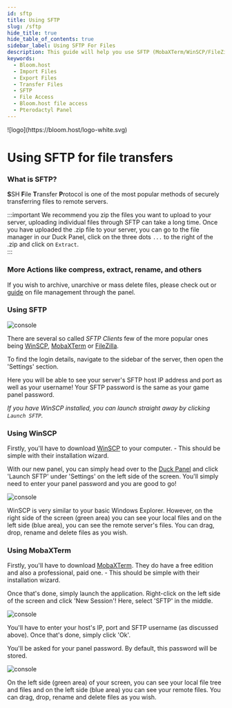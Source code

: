 ```yaml
---
id: sftp
title: Using SFTP
slug: /sftp
hide_title: true
hide_table_of_contents: true
sidebar_label: Using SFTP For Files
description: This guide will help you use SFTP (MobaXTerm/WinSCP/FileZilla) to transfer files.
keywords:
  - Bloom.host
  - Import Files
  - Export Files
  - Transfer Files
  - SFTP
  - File Access
  - Bloom.host file access
  - Pterodactyl Panel
---
```


<div class="text--center">
![logo](https://bloom.host/logo-white.svg)
<h1>Using SFTP for file transfers</h1>
</div>

### What is SFTP? 
**S**SH **F**ile **T**ransfer **P**rotocol is one of the most popular methods of securely transferring files to remote servers.

:::important
We recommend you zip the files you want to upload to your server, uploading individual files through SFTP can take a long time. Once you have uploaded the .zip file to your server, you can go to the file manager in our Duck Panel, click on the three dots `...` to the right of the .zip and click on `Extract`.  
:::

### More Actions like compress, extract, rename, and others
If you wish to archive, unarchive or mass delete files, please check out or [guide](../using_the_panel/file-manager-controls.md) on file management through the panel.

### Using SFTP

![console](/imgs/using_the_panel/sftp/2.png)

There are several so called *SFTP Clients* few of the more popular ones being [WinSCP](https://winscp.net/), [MobaXTerm](https://mobaxterm.mobatek.net/) or [FileZilla](https://filezilla-project.org/). 

To find the login details, navigate to the sidebar of the server, then open the 'Settings' section.

Here you will be able to see your server's SFTP host IP address and port as well as your username! Your SFTP password is the same as your game panel password.
 
*If you have WinSCP installed, you can launch straight away by clicking `Launch SFTP`.*

### Using WinSCP
Firstly, you'll have to download [WinSCP](https://winscp.net/eng/download.php) to your computer. - This should be simple with their installation wizard.

With our new panel, you can simply head over to the [Duck Panel](https://mc.bloom.host/) and click 'Launch SFTP' under 'Settings' on the left side of the screen. You'll simply need to enter your panel password and you are good to go!

![console](/imgs/using_the_panel/sftp/3.png)

WinSCP is very similar to your basic Windows Explorer. However, on the right side of the screen (green area) you can see your local files and on the left side (blue area), you can see the remote server's files.
You can drag, drop, rename and delete files as you wish. 

### Using MobaXTerm
Firstly, you'll have to download [MobaXTerm](https://mobaxterm.mobatek.net/download.html). They do have a free edition and also a professional, paid one. - This should be simple with their installation wizard.
 
Once that's done, simply launch the application. Right-click on the left side of the screen and click 'New Session'!
Here, select 'SFTP' in the middle.

![console](/imgs/using_the_panel/sftp/4.png)

You'll have to enter your host's IP, port and SFTP username (as discussed above). Once that's done, simply click 'Ok'.
 
You'll be asked for your panel password. By default, this password will be stored.

![console](/imgs/using_the_panel/sftp/5.png)

On the left side (green area) of your screen, you can see your local file tree and files and on the left side (blue area) you can see your remote files.
You can drag, drop, rename and delete files as you wish.
